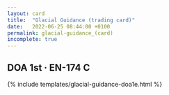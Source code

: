 ```yaml
---
layout: card
title:  "Glacial Guidance (trading card)"
date:   2022-06-25 08:44:00 +0100
permalink: glacial-guidance_(card)
incomplete: true
---
```


## DOA 1st &middot; EN-174 C

{% include templates/glacial-guidance-doa1e.html %}